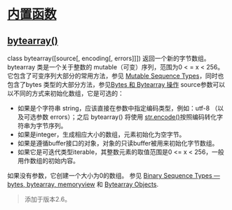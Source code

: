 # [内置函数](https://github.com/Summer-Felix/Develop/blob/master/Python/内置函数.md) #

## [bytearray()](http://python.usyiyi.cn/translate/python_352/library/functions.html) ##

class bytearray([source[, encoding[, errors]]])
返回一个新的字节数组。bytearray 类是一个关于整数的 mutable（可变）序列，范围为0 < = x < 256。它包含了可变序列大部分的常用方法，参见 [Mutable Sequence Types](http://python.usyiyi.cn/translate/python_352/library/stdtypes.html#typesseq-mutable)，同时也包含了bytes 类型的大部分方法，参见[Bytes 和 Bytearray 操作](http://python.usyiyi.cn/translate/python_352/library/stdtypes.html#bytes-methods)
source参数可以以不同的方式来初始化数组，它是可选的：
* 如果是个字符串 string，应该直接在参数中指定编码类型，例如：utf-8 （以及可选参数 errors）；之后 bytearray() 将使用 [str.encode()](http://python.usyiyi.cn/translate/python_352/library/stdtypes.html#str.encode)按照编码转化字符串为字节序列。
* 如果是integer，生成相应大小的数组，元素初始化为空字节。
* 如果是遵循buffer接口的对象，对象的只读buffer被用来初始化字节数组。
* 如果它是可迭代类型iterable，其整数元素的取值范围是0 <= x < 256，一般用作数组的初始内容。

如果没有参数，它创建一个大小为0的数组。
参见 [Binary Sequence Types — bytes, bytearray, memoryview](http://python.usyiyi.cn/translate/python_352/library/stdtypes.html#binaryseq) 和 [Bytearray Objects](http://python.usyiyi.cn/translate/python_352/library/stdtypes.html#typebytearray).

> 添加于版本2.6。

